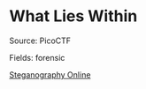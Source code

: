 # What Lies Within

Source: PicoCTF

Fields: forensic

[Steganography Online](https://stylesuxx.github.io/steganography/)
